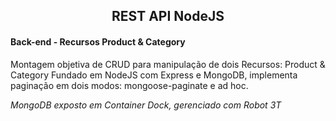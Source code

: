 
<h2 align="center">
	REST API NodeJS
</h2>


#### Back-end - Recursos Product & Category  
  
  Montagem objetiva de CRUD para manipulação de dois Recursos: Product & Category
  Fundado em NodeJS com Express e MongoDB, implementa paginação em dois modos: mongoose-paginate e ad hoc.
 
  _MongoDB exposto em Container Dock, gerenciado com Robot 3T_
  
  
